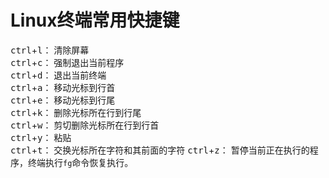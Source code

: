 # Linux终端常用快捷键

<kbd>ctrl</kbd>+<kbd>l</kbd>： 清除屏幕  
<kbd>ctrl</kbd>+<kbd>c</kbd>： 强制退出当前程序  
<kbd>ctrl</kbd>+<kbd>d</kbd>： 退出当前终端  
<kbd>ctrl</kbd>+<kbd>a</kbd>： 移动光标到行首  
<kbd>ctrl</kbd>+<kbd>e</kbd>： 移动光标到行尾   
<kbd>ctrl</kbd>+<kbd>k</kbd>： 删除光标所在行到行尾  
<kbd>ctrl</kbd>+<kbd>w</kbd>： 剪切删除光标所在行到行首  
<kbd>ctrl</kbd>+<kbd>y</kbd>： 粘贴  
<kbd>ctrl</kbd>+<kbd>t</kbd>： 交换光标所在字符和其前面的字符
<kbd>ctrl</kbd>+<kbd>z</kbd>： 暂停当前正在执行的程序，终端执行`fg`命令恢复执行。


